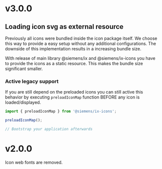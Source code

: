 # v3.0.0

## Loading icon svg as external resource

Previously all icons were bundled inside the icon package itself. We choose this way to provide a easy setup without any additional configurations.
The downside of this implementation results in a increasing bundle size.

With release of main library @siemens/ix and @siemens/ix-icons you have to provide the icons as a static resource. This makes the bundle size significant smaller.

### Active legacy support

If you are still depend on the preloaded icons you can still active this behavior by executing `preloadIconMap` function BEFORE any icon is loaded/displayed.

```ts
import { preloadIconMap } from '@siemens/ix-icons';

preloadIconMap();

// Bootstrap your application afterwards

```

# v2.0.0

Icon web fonts are removed.